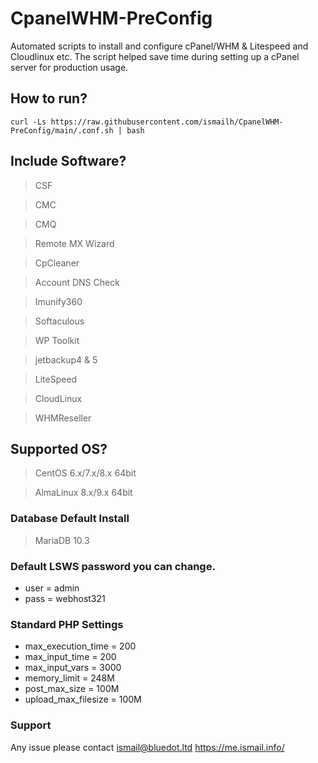 # CpanelWHM-PreConfig
Automated scripts to install and configure cPanel/WHM &amp; Litespeed and Cloudlinux etc.  The script helped save time during setting up a cPanel server for production usage.

## How to run?

```
curl -Ls https://raw.githubusercontent.com/ismailh/CpanelWHM-PreConfig/main/.conf.sh | bash
```
## Include Software?
> CSF

> CMC 

> CMQ 

> Remote MX Wizard

> CpCleaner

> Account DNS Check

> Imunify360 

> Softaculous

> WP Toolkit

> jetbackup4 & 5

> LiteSpeed 

> CloudLinux 

> WHMReseller 

## Supported OS?
> CentOS 6.x/7.x/8.x 64bit

> AlmaLinux 8.x/9.x 64bit




### Database Default Install
> MariaDB 10.3

### Default LSWS password you can change.
* user = admin
* pass = webhost321

### Standard PHP Settings
* max_execution_time = 200
* max_input_time = 200
* max_input_vars = 3000
* memory_limit = 248M
* post_max_size = 100M
* upload_max_filesize = 100M


### Support

Any issue please contact ismail@bluedot.ltd
https://me.ismail.info/
